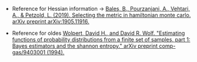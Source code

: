 - Reference for Hessian information -> [Bales, B., Pourzanjani, A., Vehtari, A., & Petzold, L. (2019). Selecting the metric in hamiltonian monte carlo. arXiv preprint arXiv:1905.11916.
](https://arxiv.org/abs/1905.11916)


- Reference for oldes [Wolpert, David H., and David R. Wolf. "Estimating functions of probability distributions from a finite set of samples, part 1: Bayes estimators and the shannon entropy." arXiv preprint comp-gas/9403001 (1994).](https://arxiv.org/abs/comp-gas/9403001)